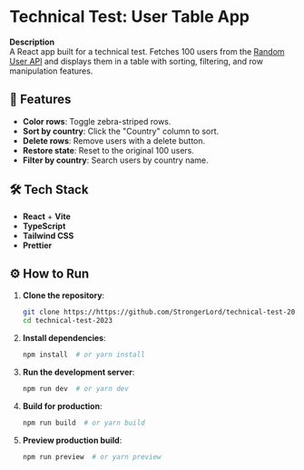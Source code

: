 # Technical Test: User Table App  

**Description**  
A React app built for a technical test. Fetches 100 users from the [Random User API](https://randomuser.me/) and displays them in a table with sorting, filtering, and row manipulation features.  

## 🚀 Features  
- **Color rows**: Toggle zebra-striped rows.  
- **Sort by country**: Click the "Country" column to sort.  
- **Delete rows**: Remove users with a delete button.  
- **Restore state**: Reset to the original 100 users.  
- **Filter by country**: Search users by country name.  

## 🛠️ Tech Stack  
- **React** + **Vite**
- **TypeScript**  
- **Tailwind CSS**  
- **Prettier**  

## ⚙️ How to Run  
1. **Clone the repository**:  
   ```bash  
   git clone https://https://github.com/StrongerLord/technical-test-2023.git
   cd technical-test-2023
   ```  

2. **Install dependencies**:  
   ```bash  
   npm install  # or yarn install  
   ```  

3. **Run the development server**:  
   ```bash  
   npm run dev  # or yarn dev  
   ```  

4. **Build for production**:  
   ```bash  
   npm run build  # or yarn build  
   ```  

5. **Preview production build**:  
   ```bash  
   npm run preview  # or yarn preview  
   ```  